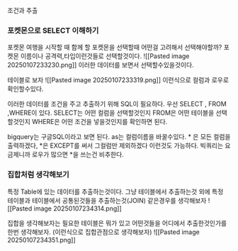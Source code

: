 조건과 추출
### 포켓몬으로 SELECT 이해하기
포켓몬 여행을 시작할 때 함께 할 포켓몬을 선택할때 어떤걸 고려해서 선택해야할까?
포켓몬 이름이나 공격력,타입이런것들로 선택할것이다.
![[Pasted image 20250107233230.png]]
이러한 데이터를 보면서 선택할수있을것이다.

테이블로 보자
![[Pasted image 20250107233319.png]]
이런식으로 컬럼과 로우로 확인할수있다.

이러한 데이터를 조건을 주고 추출하기 위해 SQL이 필요하다.
우선 SELECT , FROM ,WHERE이 있다.
SELECT는 어떤 컬럼을 선택할것인지 
FROM은 어떤 테이블을 선택할것인지 
WHERE은 어떤 조건을 넣을것인지를 확인하면 된다.

bigquery는 구글SQL이라고 보면 된다.
as는 컬럼이름을 바꿀수있다.
\* 은 모든 컬럼을 출력하겠다, \*은 EXCEPT를 써서 그컬럼만 제외하겠다 이런것도 가능하다.
빅쿼리는 요금제니까 로우가 많으면 \*을 쓰는건 비추한다.


### 집합처럼 생각해보기
특정 Table에 있는 데이터를 추출하는것이다.
그냥 테이블에서 추출하는것 외에 특정 테이블과 테이블에서 공통된것들을 추출하는것(JOIN)
같은경우를 생각해보자
![[Pasted image 20250107234314.png]]

집합을 생각해보자는 필요한 테이블은 뭐가 있고 어떤것들을 어디에서 추출한것인가를 한번 생각해보자. (이런식으로 집합관점으로 생각해보자)
![[Pasted image 20250107234351.png]]

